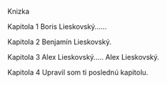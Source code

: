 Knizka

Kapitola 1
Boris Lieskovský......

Kapitola 2
Benjamín Lieskovský.

Kapitola 3
Alex Lieskovský.....
Alex Lieskovský.

Kapitola 4
Upravil som ti poslednú kapitolu.
